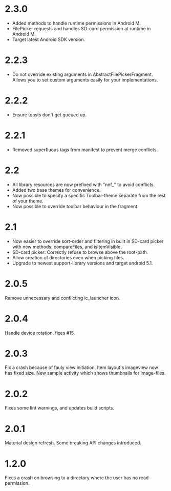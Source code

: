 # 2.3.0
- Added methods to handle runtime permissions in Android M.
- FilePicker requests and handles SD-card permission at runtime in Android M.
- Target latest Android SDK version.

# 2.2.3
- Do not override existing arguments in AbstractFilePickerFragment. Allows you
  to set custom arguments easily for your implementations.

# 2.2.2
- Ensure toasts don't get queued up.

# 2.2.1
- Removed superfluous tags from manifest to prevent merge conflicts.

# 2.2
- All library resources are now prefixed with "nnf_" to avoid conflicts.
- Added two base themes for convenience.
- Now possible to specify a specific Toolbar-theme separate from the rest
  of your theme.
- Now possible to override toolbar behaviour in the fragment.

# 2.1

- Now easier to override sort-order and filtering in built in SD-card picker
  with new methods: compareFiles, and isItemVisible.
- SD-card picker: Correctly refuse to browse above the root-path.
- Allow creation of directories even when picking files.
- Upgrade to newest support-library versions and target android 5.1.

# 2.0.5
Remove unnecessary and conflicting ic_launcher icon.

# 2.0.4
Handle device rotation, fixes #15.

# 2.0.3
Fix a crash because of fauly view initiation.
Item layout's imageview now has fixed size.
New sample activity which shows thumbnails for image-files.

# 2.0.2
Fixes some lint warnings, and updates build scripts.

# 2.0.1
Material design refresh. Some breaking API changes introduced.

# 1.2.0
Fixes a crash on browsing to a directory where the user has no read-permission.
